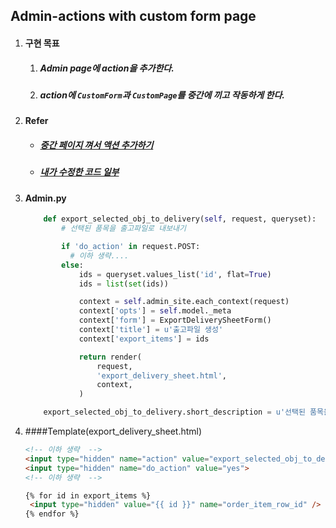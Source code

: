 ## Admin-actions with custom form page

1. #### 구현 목표

   1. ##### Admin page에 action을 추가한다.

   2. ##### action에 `CustomForm`과 `CustomPage`를 중간에 끼고 작동하게 한다.

2. #### Refer

   - ##### [중간 페이지 껴서 액션 추가하기](http://en.proft.me/2015/01/29/admin-actions-django-custom-form/)

   - ##### [내가 수정한 코드 일부](https://bitbucket.org/danodano/danoshop_server/commits/682e86556be9baf9cd59e1a5bdf1c5682d973734)

3. #### Admin.py

   ```python
       def export_selected_obj_to_delivery(self, request, queryset):
           # 선택된 품목을 출고파일로 내보내기

           if 'do_action' in request.POST:
             # 이하 생략....
           else:
               ids = queryset.values_list('id', flat=True)
               ids = list(set(ids))

               context = self.admin_site.each_context(request)
               context['opts'] = self.model._meta
               context['form'] = ExportDeliverySheetForm()
               context['title'] = u'출고파일 생성'
               context['export_items'] = ids

               return render(
                   request,
                   'export_delivery_sheet.html',
                   context,
               )

       export_selected_obj_to_delivery.short_description = u'선택된 품목을 출고파일로 내보내기'
   ```

4. ####Template(export_delivery_sheet.html) 

   ```html
   <!-- 이하 생략  -->
   <input type="hidden" name="action" value="export_selected_obj_to_delivery">
   <input type="hidden" name="do_action" value="yes">
   <!-- 이하 생략  -->

   {% for id in export_items %}
   	<input type="hidden" value="{{ id }}" name="order_item_row_id" />                   	<input type="hidden" name="_selected_action" value="{{ id }}">
   {% endfor %}
   ```

   ​


### 
